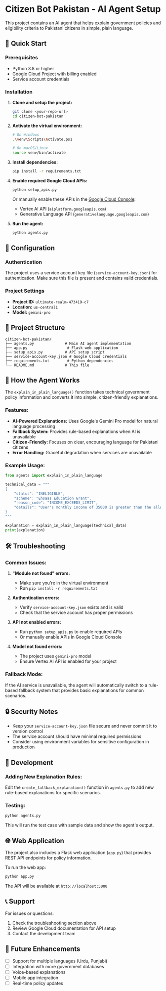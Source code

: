 # Citizen Bot Pakistan - AI Agent Setup

This project contains an AI agent that helps explain government policies and eligibility criteria to Pakistani citizens in simple, plain language.

## 🚀 Quick Start

### Prerequisites
- Python 3.8 or higher
- Google Cloud Project with billing enabled
- Service account credentials

### Installation

1. **Clone and setup the project:**
   ```bash
   git clone <your-repo-url>
   cd citizen-bot-pakistan
   ```

2. **Activate the virtual environment:**
   ```bash
   # On Windows
   .\venv\Scripts\Activate.ps1
   
   # On macOS/Linux
   source venv/bin/activate
   ```

3. **Install dependencies:**
   ```bash
   pip install -r requirements.txt
   ```

4. **Enable required Google Cloud APIs:**
   ```bash
   python setup_apis.py
   ```
   
   Or manually enable these APIs in the [Google Cloud Console](https://console.cloud.google.com):
   - Vertex AI API (`aiplatform.googleapis.com`)
   - Generative Language API (`generativelanguage.googleapis.com`)

5. **Run the agent:**
   ```bash
   python agents.py
   ```

## 🔧 Configuration

### Authentication
The project uses a service account key file (`service-account-key.json`) for authentication. Make sure this file is present and contains valid credentials.

### Project Settings
- **Project ID:** `ultimate-realm-473419-c7`
- **Location:** `us-central1`
- **Model:** `gemini-pro`

## 📁 Project Structure

```
citizen-bot-pakistan/
├── agents.py              # Main AI agent implementation
├── app.py                  # Flask web application
├── setup_apis.py          # API setup script
├── service-account-key.json # Google Cloud credentials
├── requirements.txt        # Python dependencies
└── README.md              # This file
```

## 🤖 How the Agent Works

The `explain_in_plain_language()` function takes technical government policy information and converts it into simple, citizen-friendly explanations.

### Features:
- **AI-Powered Explanations:** Uses Google's Gemini Pro model for natural language processing
- **Fallback System:** Provides rule-based explanations when AI is unavailable
- **Citizen-Friendly:** Focuses on clear, encouraging language for Pakistani citizens
- **Error Handling:** Graceful degradation when services are unavailable

### Example Usage:

```python
from agents import explain_in_plain_language

technical_data = """
{
    "status": "INELIGIBLE",
    "scheme": "Ehsaas Education Grant",
    "reason_code": "INCOME_EXCEEDS_LIMIT",
    "details": "User's monthly income of 35000 is greater than the allowed maximum of 30000."
}
"""

explanation = explain_in_plain_language(technical_data)
print(explanation)
```

## 🛠️ Troubleshooting

### Common Issues:

1. **"Module not found" errors:**
   - Make sure you're in the virtual environment
   - Run `pip install -r requirements.txt`

2. **Authentication errors:**
   - Verify `service-account-key.json` exists and is valid
   - Check that the service account has proper permissions

3. **API not enabled errors:**
   - Run `python setup_apis.py` to enable required APIs
   - Or manually enable APIs in Google Cloud Console

4. **Model not found errors:**
   - The project uses `gemini-pro` model
   - Ensure Vertex AI API is enabled for your project

### Fallback Mode:
If the AI service is unavailable, the agent will automatically switch to a rule-based fallback system that provides basic explanations for common scenarios.

## 🔒 Security Notes

- Keep your `service-account-key.json` file secure and never commit it to version control
- The service account should have minimal required permissions
- Consider using environment variables for sensitive configuration in production

## 📝 Development

### Adding New Explanation Rules:
Edit the `create_fallback_explanation()` function in `agents.py` to add new rule-based explanations for specific scenarios.

### Testing:
```bash
python agents.py
```

This will run the test case with sample data and show the agent's output.

## 🌐 Web Application

The project also includes a Flask web application (`app.py`) that provides REST API endpoints for policy information.

To run the web app:
```bash
python app.py
```

The API will be available at `http://localhost:5000`

## 📞 Support

For issues or questions:
1. Check the troubleshooting section above
2. Review Google Cloud documentation for API setup
3. Contact the development team

## 🎯 Future Enhancements

- [ ] Support for multiple languages (Urdu, Punjabi)
- [ ] Integration with more government databases
- [ ] Voice-based explanations
- [ ] Mobile app integration
- [ ] Real-time policy updates
